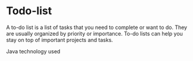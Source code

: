 # Todo-list
A to-do list is a list of tasks that you need to complete or want to do. They are usually organized by priority or importance. To-do lists can help you stay on top of important projects and tasks.

Java technology used
